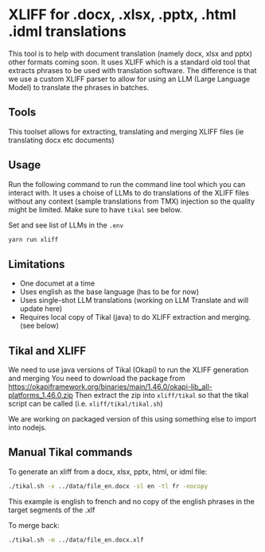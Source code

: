 # XLIFF for .docx, .xlsx, .pptx, .html .idml translations

This tool is to help with document translation (namely docx, xlsx and pptx) other formats coming soon.
It uses XLIFF which is a standard old tool that extracts phrases to be used with translation software.
The difference is that we use a custom XLIFF parser to allow for using an LLM (Large Language Model) to translate the phrases in batches.

## Tools

This toolset allows for extracting, translating and merging XLIFF files (ie translating docx etc documents)

## Usage

Run the following command to run the command line tool which you can interact with.
It uses a choise of LLMs to do translations of the XLIFF files without any context (sample translations from TMX) injection so the quality might be limited.
Make sure to have `tikal` see below.

Set and see list of LLMs in the `.env`

```bash
yarn run xliff
```

## Limitations
- One documet at a time
- Uses english as the base language (has to be for now)
- Uses single-shot LLM translations (working on LLM Translate and will update here)
- Requires local copy of Tikal (java) to do XLIFF extraction and merging. (see below)


## Tikal and XLIFF
We need to use java versions of Tikal (Okapi) to run the XLIFF generation and merging
You need to download the package from https://okapiframework.org/binaries/main/1.46.0/okapi-lib_all-platforms_1.46.0.zip
Then extract the zip into `xliff/tikal` so that the tikal script can be called (i.e. `xliff/tikal/tikal.sh`)

We are working on packaged version of this using something else to import into nodejs.

## Manual Tikal commands

To generate an xliff from a docx, xlsx, pptx, html, or idml file:
```bash
./tikal.sh -x ../data/file_en.docx -sl en -tl fr -nocopy
```
This example is english to french and no copy of the english phrases in the target segments of the .xlf

To merge back:
```bash
./tikal.sh -m ../data/file_en.docx.xlf